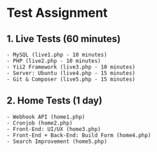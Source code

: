 # Test Assignment #

## 1. Live Tests (60 minutes) ##

	- MySQL (live1.php - 10 minutes)
	- PHP (live2.php - 10 minutes)
	- Yii2 Framework (live3.php - 10 minutes)
	- Server: Ubuntu (live4.php - 15 minutes)
	- Git & Composer (live5.php - 15 minutes)

## 2. Home Tests (1 day) ##

	- Webhook API (home1.php)
	- Cronjob (home2.php)
	- Front-End: UI/UX (home3.php)
	- Front-End + Back-End: Build Form (home4.php)
	- Search Improvement (home5.php)